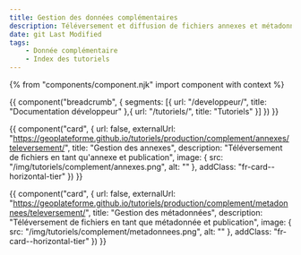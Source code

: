 ```yaml
---
title: Gestion des données complémentaires
description: Téléversement et diffusion de fichiers annexes et métadonnées
date: git Last Modified
tags:
    - Donnée complémentaire
    - Index des tutoriels
---
```


{% from "components/component.njk" import component with context %}

{{ component("breadcrumb", {
    segments: [{
        url: "/developpeur/",
        title: "Documentation développeur"
    },{
        url: "/tutoriels/",
        title: "Tutoriels"
    }]
}) }}

<div class="fr-grid-row--gutters fr-mb-1w">

<div class="fr-col fr-col-md-12">

{{ component("card", {
    url: false,
    externalUrl: "https://geoplateforme.github.io/tutoriels/production/complement/annexes/televersement/",
    title: "Gestion des annexes",
    description: "Téléversement de fichiers en tant qu'annexe et publication",
    image: {
        src: "/img/tutoriels/complement/annexes.png",
        alt: ""
    },
    addClass: "fr-card--horizontal-tier"
}) }}

</div>

<div class="fr-col fr-col-md-12">

{{ component("card", {
    url: false,
    externalUrl: "https://geoplateforme.github.io/tutoriels/production/complement/metadonnees/televersement/",
    title: "Gestion des métadonnées",
    description: "Téléversement de fichiers en tant que métadonnée et publication",
    image: {
        src: "/img/tutoriels/complement/metadonnees.png",
        alt: ""
    },
    addClass: "fr-card--horizontal-tier"
}) }}

</div>

</div>
